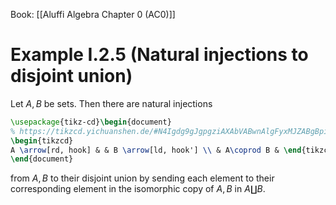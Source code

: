 Book: [[Aluffi Algebra Chapter 0 (AC0)]]
# Example I.2.5 (Natural injections to disjoint union)
Let $A,B$ be sets.
Then there are natural injections
```tikz
\usepackage{tikz-cd}\begin{document}
% https://tikzcd.yichuanshen.de/#N4Igdg9gJgpgziAXAbVABwnAlgFyxMJZABgBpiBdUkANwEMAbAVxiRAEEQBfU9TXfIRQAmclVqMWbAELdeIDNjwEiARlKrx9Zq0QcAOvoDGENACdoAAlldxMKAHN4RUADMLAWyRkQOCElFfOiwGNgALCAgAazk3TyR1X39EQIAjGDAob2o4MKxXHGyQMJg6LMQwJgYGahxg0L0I6MZC2y4gA
\begin{tikzcd}
A \arrow[rd, hook] & & B \arrow[ld, hook'] \\ & A\coprod B & \end{tikzcd}
\end{document}
```
from $A,B$ to their disjoint union by sending each element to their corresponding element in the isomorphic copy of $A,B$ in $A\coprod B$.